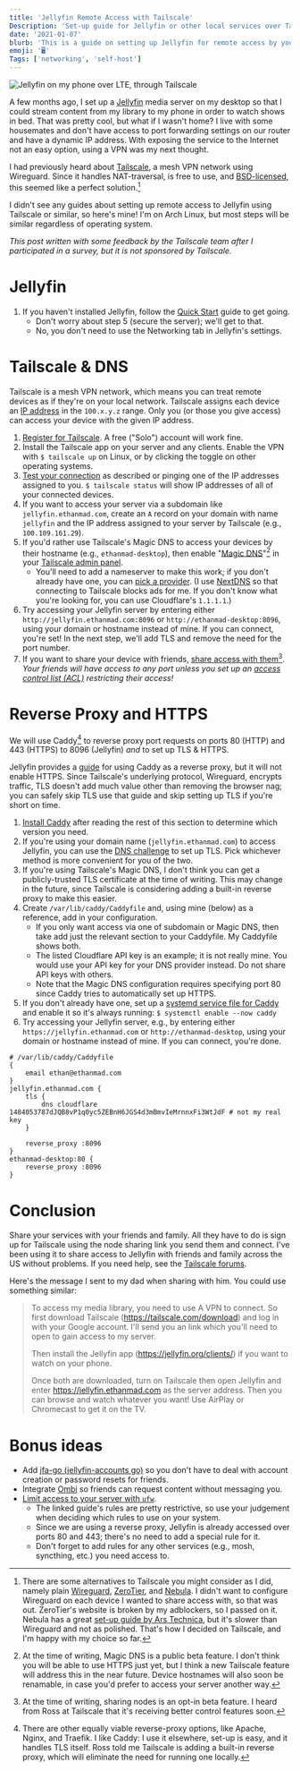 ```yaml
---
title: 'Jellyfin Remote Access with Tailscale'
Description: 'Set-up guide for Jellyfin or other local services over Tailscale'
date: '2021-01-07'
blurb: 'This is a guide on setting up Jellyfin for remote access by yourself & friends using Tailscale (for free) with a reverse proxy to get easy-to-rembemer URLs like https://jellyfin.ethanmad.com or http://jellyfin. Though this is written about Jellyfin, you can probably follow along for any other local service.'
emoji: '🖥️'
Tags: ['networking', 'self-host']
---
```


![Jellyfin on my phone over LTE, through Tailscale](jellyfin_over_lte_800x.jpg "Look ma, no LAN! - Connecting to my Jellyfin server over LTE, through Tailscale")

A few months ago,  I set up a [Jellyfin](https://jellyfin.org) media server on my desktop so that I could stream content from my library to my phone in order to watch shows in bed.
That was pretty cool, but what if I wasn't home?
I live with some housemates and don't have access to port forwarding settings on our router and have a dynamic IP address.
With exposing the service to the Internet not an easy option, using a VPN was my next thought.

I had previously heard about [Tailscale](https://tailscale.com), a mesh VPN network using Wireguard. Since it handles NAT-traversal, is free to use, and [BSD-licensed](https://github.com/tailscale/tailscale/blob/main/LICENSE "The network service is non-free, of course. Use plain Wireguard or Nebula if you want control over the network."), this seemed like a perfect solution.[^Tailscale alternatives]

I didn't see any guides about setting up remote access to Jellyfin using Tailscale or similar, so here's mine!
I'm on Arch Linux, but most steps will be similar regardless of operating system.

[^Tailscale alternatives]: There are some alternatives to Tailscale you might consider as I did, namely plain [Wireguard](https://www.wireguard.com/), [ZeroTier](https://https://www.zerotier.com/), and [Nebula](https://github.com/slackhq/nebula). I didn't want to configure Wireguard on each device I wanted to share access with, so that was out. ZeroTier's website is broken by my adblockers, so I passed on it. Nebula has a great [set-up guide by Ars Technica](https://arstechnica.com/gadgets/2019/12/how-to-set-up-your-own-nebula-mesh-vpn-step-by-step/), but it's slower than Wireguard and not as polished. That's how I decided on Tailscale, and I'm happy with my choice so far.

*This post written with some feedback by the Tailscale team after I participated in a survey, but it is not sponsored by Tailscale.*

# Jellyfin

1. If you haven't installed Jellyfin, follow the [Quick Start](https://jellyfin.org/docs/general/quick-start.html) guide to get going.
    * Don't worry about step 5 (secure the server); we'll get to that.
    * No, you don't need to use the Networking tab in Jellyfin's settings.

# Tailscale & DNS

Tailscale is a mesh VPN network, which means you can treat remote devices as if they're on your local network. Tailscale assigns each device an [IP address](https://tailscale.com/kb/1033/ip-and-dns-addresses) in the `100.x.y.z` range. Only you (or those you give access) can access your device with the given IP address.

1. [Register for Tailscale](https://login.tailscale.com/start). A free ("Solo") account will work fine.
1. Install the Tailscale app on your server and any clients.
Enable the VPN with `$ tailscale up` on Linux, or by clicking the toggle on other operating systems.
1. [Test your connection](https://tailscale.com/kb/1030/next-steps) as described or pinging one of the IP addresses assigned to you. `$ tailscale status` will show IP addresses of all of your connected devices.
1. If you want to access your server via a subdomain like `jellyfin.ethanmad.com`, create an `A` record on your domain with name `jellyfin` and the IP address assigned to your server by Tailscale (e.g., `100.109.161.29`).
1. If you'd rather use Tailscale's Magic DNS to access your devices by their hostname (e.g., `ethanmad-desktop`), then enable "[Magic DNS](https://tailscale.com/kb/1081/magic-dns)"[^Magic DNS] in your [Tailscale admin panel](https://login.tailscale.com/admin/dns).
    * You'll need to add a nameserver to make this work; if you don't already have one, you can [pick a provider](https://www.privacytools.io/providers/dns/).
    (I use [NextDNS](https://nextdns.io) so that connecting to Tailscale blocks ads for me. If you don't know what you're looking for, you can use Cloudflare's `1.1.1.1`.)
1. Try accessing your Jellyfin server by entering either `http://jellyfin.ethanmad.com:8096` or `http://ethanmad-desktop:8096`, using your domain or hostname instead of mine. If you can connect, you're set! In the next step, we'll add TLS and remove the need for the port number.
1. If you want to share your device with friends, [share access with them](https://tailscale.com/kb/1084/sharing)[^sharing]. *Your friends will have access to any port unless you set up an [access control list (ACL)](https://tailscale.com/kb/1018/acls#acls) restricting their access!*

[^Magic DNS]: At the time of writing, Magic DNS is a public beta feature. I don't think you will be able to use HTTPS just yet, but I think a new Tailscale feature will address this in the near future. Device hostnames will also soon be renamable, in case you'd prefer to access your server another way.
[^sharing]: At the time of writing, sharing nodes is an opt-in beta feature. I heard from Ross at Tailscale that it's receiving better control features soon.

# Reverse Proxy and HTTPS

We will use Caddy[^reverse proxy] to reverse proxy port requests on ports 80 (HTTP) and 443 (HTTPS) to 8096 (Jellyfin) *and* to set up TLS & HTTPS.

Jellyfin provides a [guide](https://caddy.community/t/how-to-use-dns-provider-modules-in-caddy-2/8148) for using Caddy as a reverse proxy, but it will not enable HTTPS.
Since Tailscale's underlying protocol, Wireguard, encrypts traffic, TLS doesn't add much value other than removing the browser nag;
you can safely skip TLS use that guide and skip setting up TLS if you're short on time.

1. [Install Caddy](https://caddyserver.com/docs/install) after reading the rest of this section to determine which version you need.
1. If you're using your domain name (`jellyfin.ethanmad.com`) to access Jellyfin, you can use the [DNS challenge](https://caddy.community/t/how-to-use-dns-provider-modules-in-caddy-2/8148) to set up TLS. Pick whichever method is more convenient for you of the two.
1. If you're using Tailscale's Magic DNS, I don't think you can get a publicly-trusted TLS certificate at the time of writing. This may change in the future, since Tailscale is considering adding a built-in reverse proxy to make this easier.
1. Create `/var/lib/caddy/Caddyfile` and, using mine (below) as a reference, add in your configuration.
    * If you only want access via one of subdomain or Magic DNS, then take add just the relevant section to your Caddyfile. My Caddyfile shows both.
    * The listed Cloudflare API key is an example; it is not really mine. You would use your API key for your DNS provider instead. Do not share API keys with others.
    * Note that the Magic DNS configuration requires specifying port 80 since Caddy tries to automatically set up HTTPS.
1. If you don't already have one, set up a [systemd service file for Caddy](https://caddyserver.com/docs/install#linux-service) and enable it so it's always running: `$ systemctl enable --now caddy`
1. Try accessing your Jellyfin server, e.g., by entering either `https://jellyfin.ethanmad.com` or `http://ethanmad-desktop`, using your domain or hostname instead of mine. If you can connect, you're done.

``` Caddyfile
# /var/lib/caddy/Caddyfile
{
    email ethan@ethanmad.com
}
jellyfin.ethanmad.com {
    tls {
        dns cloudflare 1484053787dJQB8vP1q0yc5ZEBnH6JGS4d3mBmvIeMrnnxFi3WtJdF # not my real key
    }

    reverse_proxy :8096
}
ethanmad-desktop:80 {
    reverse_proxy :8096
}
```


[^reverse proxy]: There are other equally viable reverse-proxy options, like Apache, Nginx, and Traefik. I like Caddy: I use it elsewhere, set-up is easy, and it handles TLS itself. Ross told me Tailscale is adding a built-in reverse proxy, which will eliminate the need for running one locally.

# Conclusion

Share your services with your friends and family. All they have to do is sign up for Tailscale using the node sharing link you send them and connect. I've been using it to share access to Jellyfin with friends and family across the US without problems. If you need help, see the [Tailscale forums](https://forum.tailscale.com/).

Here's the message I sent to my dad when sharing with him. You could use something similar:
> To access my media library, you need to use A VPN to connect. So first download Tailscale (https://tailscale.com/download) and log in with your Google account. I'll send you an link which you'll need to open to gain access to my server.
>
> Then install the Jellyfin app (https://jellyfin.org/clients/) if you want to watch on your phone.
>
> Once both are downloaded, turn on Tailscale then open Jellyfin and enter https://jellyfin.ethanmad.com as the server address. Then you can browse and watch whatever you want! Use AirPlay or Chromecast to get it on the TV.


# Bonus ideas
- Add [jfa-go (jellyfin-accounts go)](https://github.com/hrfee/jfa-go) so you don't have to deal with account creation or password resets for friends.
- Integrate [Ombi](https://github.com/tidusjar/Ombi) so friends can request content without messaging you.
- [Limit access to your server with `ufw`](https://tailscale.com/kb/1077/secure-server-ubuntu-18-04#step-3-allow-access-over-tailscale).
    - The linked guide's rules are pretty restrictive, so use your judgement when deciding which rules to use on your system.
    - Since we are using a reverse proxy, Jellyfin is already accessed over ports 80 and 443; there's no need to add a special rule for it.
    - Don't forget to add rules for any other services (e.g., mosh, syncthing, etc.) you need access to.
